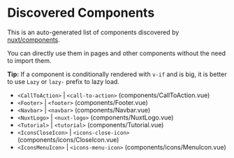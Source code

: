 # Discovered Components

This is an auto-generated list of components discovered by [nuxt/components](https://github.com/nuxt/components).

You can directly use them in pages and other components without the need to import them.

**Tip:** If a component is conditionally rendered with `v-if` and is big, it is better to use `Lazy` or `lazy-` prefix to lazy load.

- `<CallToAction>` | `<call-to-action>` (components/CallToAction.vue)
- `<Footer>` | `<footer>` (components/Footer.vue)
- `<Navbar>` | `<navbar>` (components/Navbar.vue)
- `<NuxtLogo>` | `<nuxt-logo>` (components/NuxtLogo.vue)
- `<Tutorial>` | `<tutorial>` (components/Tutorial.vue)
- `<IconsCloseIcon>` | `<icons-close-icon>` (components/icons/CloseIcon.vue)
- `<IconsMenuIcon>` | `<icons-menu-icon>` (components/icons/MenuIcon.vue)
